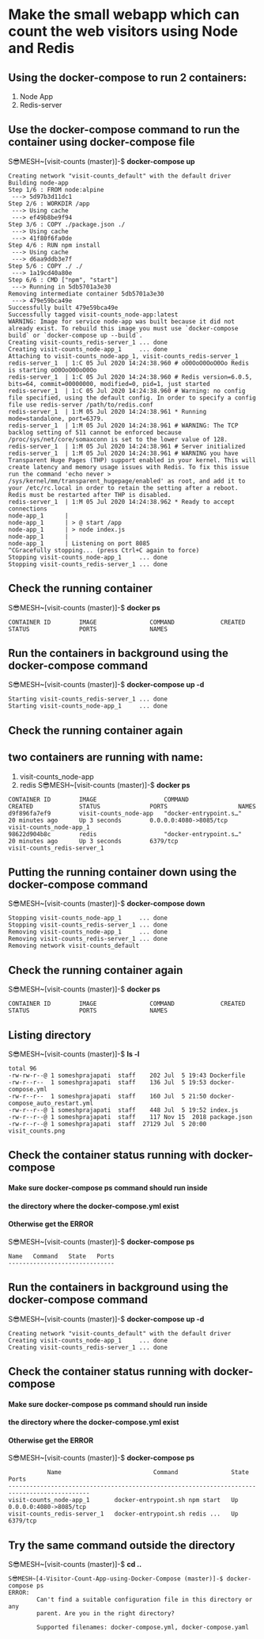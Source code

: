 # Make the small webapp which can count the web visitors using Node and Redis
## Using the docker-compose to run 2 containers: 
1. Node App
2. Redis-server


## Use the docker-compose command to run the container using docker-compose file

S😎MESH~[visit-counts (master)]-$ **docker-compose up** 
```
Creating network "visit-counts_default" with the default driver
Building node-app
Step 1/6 : FROM node:alpine
 ---> 5d97b3d11dc1
Step 2/6 : WORKDIR /app
 ---> Using cache
 ---> ef49b8be9f94
Step 3/6 : COPY ./package.json ./
 ---> Using cache
 ---> 41f80f6fa0de
Step 4/6 : RUN npm install
 ---> Using cache
 ---> d6aa9ddb3e7f
Step 5/6 : COPY ./ ./
 ---> 1a19cd40a80e
Step 6/6 : CMD ["npm", "start"]
 ---> Running in 5db5701a3e30
Removing intermediate container 5db5701a3e30
 ---> 479e59bca49e
Successfully built 479e59bca49e
Successfully tagged visit-counts_node-app:latest
WARNING: Image for service node-app was built because it did not already exist. To rebuild this image you must use `docker-compose build` or `docker-compose up --build`.
Creating visit-counts_redis-server_1 ... done
Creating visit-counts_node-app_1     ... done
Attaching to visit-counts_node-app_1, visit-counts_redis-server_1
redis-server_1  | 1:C 05 Jul 2020 14:24:38.960 # oO0OoO0OoO0Oo Redis is starting oO0OoO0OoO0Oo
redis-server_1  | 1:C 05 Jul 2020 14:24:38.960 # Redis version=6.0.5, bits=64, commit=00000000, modified=0, pid=1, just started
redis-server_1  | 1:C 05 Jul 2020 14:24:38.960 # Warning: no config file specified, using the default config. In order to specify a config file use redis-server /path/to/redis.conf
redis-server_1  | 1:M 05 Jul 2020 14:24:38.961 * Running mode=standalone, port=6379.
redis-server_1  | 1:M 05 Jul 2020 14:24:38.961 # WARNING: The TCP backlog setting of 511 cannot be enforced because /proc/sys/net/core/somaxconn is set to the lower value of 128.
redis-server_1  | 1:M 05 Jul 2020 14:24:38.961 # Server initialized
redis-server_1  | 1:M 05 Jul 2020 14:24:38.961 # WARNING you have Transparent Huge Pages (THP) support enabled in your kernel. This will create latency and memory usage issues with Redis. To fix this issue run the command 'echo never > /sys/kernel/mm/transparent_hugepage/enabled' as root, and add it to your /etc/rc.local in order to retain the setting after a reboot. Redis must be restarted after THP is disabled.
redis-server_1  | 1:M 05 Jul 2020 14:24:38.962 * Ready to accept connections
node-app_1      |
node-app_1      | > @ start /app
node-app_1      | > node index.js
node-app_1      |
node-app_1      | Listening on port 8085
^CGracefully stopping... (press Ctrl+C again to force)
Stopping visit-counts_node-app_1     ... done
Stopping visit-counts_redis-server_1 ... done
```

## Check the running container
S😎MESH~[visit-counts (master)]-$ **docker ps**
```
CONTAINER ID        IMAGE               COMMAND             CREATED             STATUS              PORTS               NAMES
```

## Run the containers in background using the docker-compose command
S😎MESH~[visit-counts (master)]-$ **docker-compose up -d**
```
Starting visit-counts_redis-server_1 ... done
Starting visit-counts_node-app_1     ... done
```

## Check the running container again
## two containers are running with name: 
1. visit-counts_node-app
2. redis
S😎MESH~[visit-counts (master)]-$ **docker ps**
```
CONTAINER ID        IMAGE                   COMMAND                  CREATED             STATUS              PORTS                    NAMES
d9f896fa7ef9        visit-counts_node-app   "docker-entrypoint.s…"   20 minutes ago      Up 3 seconds        0.0.0.0:4080->8085/tcp   visit-counts_node-app_1
98622d904b8c        redis                   "docker-entrypoint.s…"   20 minutes ago      Up 3 seconds        6379/tcp                 visit-counts_redis-server_1
```

## Putting the running container down using the docker-compose command
S😎MESH~[visit-counts (master)]-$ **docker-compose down**
```
Stopping visit-counts_node-app_1     ... done
Stopping visit-counts_redis-server_1 ... done
Removing visit-counts_node-app_1     ... done
Removing visit-counts_redis-server_1 ... done
Removing network visit-counts_default
```

## Check the running container again
S😎MESH~[visit-counts (master)]-$ **docker ps**
```
CONTAINER ID        IMAGE               COMMAND             CREATED             STATUS              PORTS               NAMES
```

## Listing directory
S😎MESH~[visit-counts (master)]-$ **ls -l**
```
total 96
-rw-rw-r--@ 1 someshprajapati  staff    202 Jul  5 19:43 Dockerfile
-rw-r--r--  1 someshprajapati  staff    136 Jul  5 19:53 docker-compose.yml
-rw-r--r--  1 someshprajapati  staff    160 Jul  5 21:50 docker-compose_auto_restart.yml
-rw-r--r--@ 1 someshprajapati  staff    448 Jul  5 19:52 index.js
-rw-r--r--@ 1 someshprajapati  staff    117 Nov 15  2018 package.json
-rw-r--r--@ 1 someshprajapati  staff  27129 Jul  5 20:00 visit_counts.png
```

## Check the container status running with docker-compose 
#### Make sure docker-compose ps command should run inside 
#### the directory where the docker-compose.yml exist
#### Otherwise get the ERROR
S😎MESH~[visit-counts (master)]-$ **docker-compose ps**
```
Name   Command   State   Ports
------------------------------
```

## Run the containers in background using the docker-compose command
S😎MESH~[visit-counts (master)]-$ **docker-compose up -d**
```
Creating network "visit-counts_default" with the default driver
Creating visit-counts_node-app_1     ... done
Creating visit-counts_redis-server_1 ... done
```

## Check the container status running with docker-compose 
#### Make sure docker-compose ps command should run inside 
#### the directory where the docker-compose.yml exist
#### Otherwise get the ERROR
S😎MESH~[visit-counts (master)]-$ **docker-compose ps**
```
           Name                          Command               State           Ports
---------------------------------------------------------------------------------------------
visit-counts_node-app_1       docker-entrypoint.sh npm start   Up      0.0.0.0:4080->8085/tcp
visit-counts_redis-server_1   docker-entrypoint.sh redis ...   Up      6379/tcp
```

## Try the same command outside the directory
S😎MESH~[visit-counts (master)]-$ **cd ..**
```
S😎MESH~[4-Visitor-Count-App-using-Docker-Compose (master)]-$ docker-compose ps
ERROR:
        Can't find a suitable configuration file in this directory or any
        parent. Are you in the right directory?

        Supported filenames: docker-compose.yml, docker-compose.yaml
```